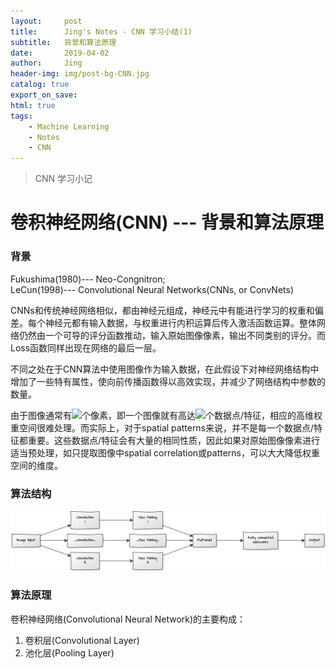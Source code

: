 ```yaml
---
layout:     post
title:      Jing's Notes - CNN 学习小结(1)
subtitle:   背景和算法原理
date:       2019-04-02
author:     Jing
header-img: img/post-bg-CNN.jpg
catalog: true
export_on_save:
html: true
tags:
    - Machine Learning
    - Notes
    - CNN
---
```


> CNN 学习小记


# 卷积神经网络(CNN) --- 背景和算法原理
### 背景
Fukushima(1980)--- Neo-Congnitron;<br>
LeCun(1998)--- Convolutional Neural Networks(CNNs, or ConvNets)

CNNs和传统神经网络相似，都由神经元组成，神经元中有能进行学习的权重和偏差。每个神经元都有输入数据，与权重进行内积运算后传入激活函数运算。整体网络仍然由一个可导的评分函数推动，输入原始图像像素，输出不同类别的评分。而Loss函数同样出现在网络的最后一层。

不同之处在于CNN算法中使用图像作为输入数据，在此假设下对神经网络结构中增加了一些特有属性，使向前传播函数得以高效实现，并减少了网络结构中参数的数量。

由于图像通常有![](http://latex.codecogs.com/gif.latex?\\1000^2)个像素，即一个图像就有高达![](http://latex.codecogs.com/gif.latex?\\1000^2)个数据点/特征，相应的高维权重空间很难处理。而实际上，对于spatial patterns来说，并不是每一个数据点/特征都重要。这些数据点/特征会有大量的相同性质，因此如果对原始图像像素进行适当预处理，如只提取图像中spatial correlation或patterns，可以大大降低权重空间的维度。
### 算法结构


<img src="https://raw.githubusercontent.com/HuangJing0/HuangJing0.github.io/master/img/post-CNN1-structure.png">

### 算法原理
卷积神经网络(Convolutional Neural Network)的主要构成：
1. 卷积层(Convolutional Layer)
2. 池化层(Pooling Layer)
